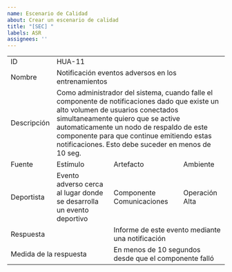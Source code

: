 ```yaml
---
name: Escenario de Calidad
about: Crear un escenario de calidad
title: "[SEC] "
labels: ASR
assignees: ''
---
```

<table>
    <tbody>
        <tr>
            <td >ID</td>
            <td colspan=3>HUA-11</td>
        </tr>
        <tr>
            <td>Nombre</td>
            <td colspan=3>Notificación eventos adversos en los entrenamientos</td>
        </tr>
        <tr>
            <td>Descripción</td>
            <td colspan=3 >
Como administrador del sistema, cuando falle el componente de notificaciones dado que existe un alto volumen de usuarios conectados simultaneamente quiero que se active automaticamente un nodo de respaldo de este componente para que continue emitiendo estas notificaciones. Esto debe suceder en menos de 10 seg.
          </td>
        </tr>
        <tr>
            <td>Fuente</td>
            <td>Estímulo</td>
            <td>Artefacto</td>
            <td>Ambiente</td>
        </tr>
        <tr>
            <td>Deportista</td>
            <td>Evento adverso cerca al lugar donde se desarrolla un evento deportivo </td>
            <td>Componente Comunicaciones</td>
            <td>Operación Alta</td>
        </tr>
        <tr>
            <td colspan=2>Respuesta</td>
            <td colspan=2>Informe de este evento mediante una notificación</td>
        </tr>
        <tr>
            <td colspan=2>Medida de la respuesta</td>
            <td colspan=2>En menos de 10 segundos desde que el componente falló</td>
        </tr>
    </tbody>
</table>
